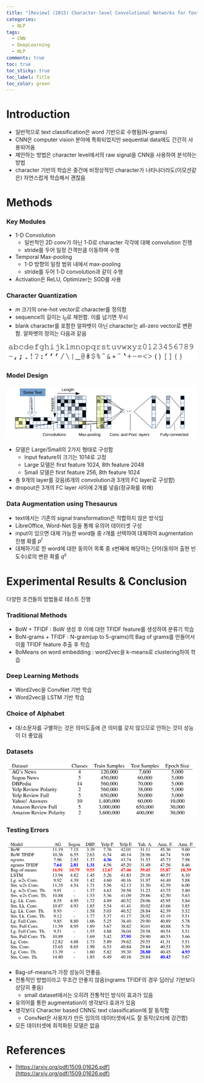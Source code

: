 ```yaml
---
title: "[Review] (2015) Character-level Convolutional Networks for Text Classification"
categories:
  - NLP
tags:
  - CNN
  - DeepLearning
  - NLP
comments: true
toc: true
toc_sticky: true
toc_label: Title
toc_color: green
---
```


# Introduction

- 일반적으로 text classification은 word 기반으로 수행됨(N-grams)
- CNN은 computer vision 분야에 특화되었지만 sequential data에도 간간히 사용되어옴
- 제안하는 방법은 character level에서의 raw signal을 CNN을 사용하여 분석하는 방법
- character 기반의 학습은 중간에 비정상적인 character가 나타나더라도(이모션같은) 자연스럽게 학습해서 괜찮음

# Methods

### Key Modules

- 1-D Convolution
    - 일반적인 2D conv가 아닌 1-D로 character 각각에 대해 convolution 진행
    - stride를 두어 일정 간격만큼 이동하며 수행
- Temporal Max-pooling
    - 1-D 방향의 일정 범위 내에서 max-pooling
    - stride를 두어 1-D convolution과 같이 수행
- Activation은 ReLU, Optimizer는 SGD를 사용

### Character Quantization

- $m$ 크기의 one-hot vector로 character를 정의함
- sequence의 길이는 $l_0$로 제한함. 이를 넘기면 무시
- blank character를 포함한 알파벳이 아닌 character는 all-zero vector로 변환함. 알파벳의 정의는 다음과 같음

![image](/assets/imgs/2015-cnn-nlp2/00.png)

### Model Design

![image](/assets/imgs/2015-cnn-nlp2/01.png)

- 모델은 Large/Small의 2가지 형태로 구성함
    - Input feature의 크기는 1014로 고정
    - Large 모델은 first feature 1024, 8th feature 2048
    - Small 모델은 first feature 256, 8th feature 1024
- 총 9개의 layer를 갖음(6개의 convolution과 3개의 FC layer로 구성함)
- dropout은 3개의 FC layer 사이에 2개를 넣음(정규화를 위해)

### Data Augmentation using Thesaurus

- text에서는 기존의 signal transformation은 적합하지 않은 방식임
- LibreOffice, Word-Net 등을 통해 유의어 데이터셋 구성
- input이 있으면 대체 가능한 word들 중 $r$개를 선택하여 대체하여 augmentation 진행 확률 $p^r$
- 대체하기로 한 word에 대한 동의어 목록 중 $s$번째에 해당하는 단어(동의어 출현 빈도수)로의 변환 확률 $q^s$

# Experimental Results & Conclusion

다양한 조건들의 방법들로 테스트 진행

### Traditional Methods

- BoW + TFIDF : BoW 생성 후 이에 대한 TFIDF feature를 생성하여 분류기 학습
- BoN-grams + TFIDF : N-gram(up to 5-grams)의 Bag of grams를 만들어서 이를 TFIDF feature 추출 후 학습
- BoMeans on word embedding : word2vec을 k-means로 clustering하여 학습

### Deep Learning Methods

- Word2vec을 ConvNet 기반 학습
- Word2vec을 LSTM 기반 학습

### Choice of Alphabet

- 대/소문자를 구별하는 것은 의미도출에 큰 의미를 갖지 않으므로 안하는 것이 성능이 더 좋았음

### Datasets

![image](/assets/imgs/2015-cnn-nlp2/02.png)

### Testing Errors

![image](/assets/imgs/2015-cnn-nlp2/03.png)

- Bag-of-means가 가장 성능이 안좋음.
- 전통적인 방법이라고 무조건 안좋지 않음(ngrams TFIDF의 경우 딥러닝 기반보다 상당히 좋음)
    - small dataset에서는 오히려 전통적인 방식이 효과가 있음
- 유의어를 통한 augmentation이 생각보다 효과가 있음
- 생각보다 Character based CNN도 text classification에 잘 동작함
    - ConvNet은 사용자가 만든 임의의 데이터셋에서도 잘 동작(오타에 강건함)
- 모든 데이터셋에 최적화된 모델은 없음

# References

- [https://arxiv.org/pdf/1509.01626.pdf](https://arxiv.org/pdf/1509.01626.pdf)